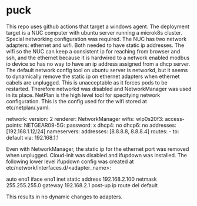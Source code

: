 # puck
This repo uses github actions that target a windows agent. The deployment target is a NUC computer with ubuntu server running a microk8s cluster. Special networking configuration was required. The NUC has two network adapters: ethernet and wifi. Both needed to have static ip addresses. The wifi so the NUC can keep a consistent ip for reaching from browser and ssh, and the ethernet because it is hardwired to a network enabled modbus io device so has no way to have an ip address assigned from a dhcp server. The default network config tool on ubuntu server is networkd, but it seems to dynamically remove the static ip on ethernet adapters when ethernet cabels are unplugged. This is unacceptable as it forces pods to be restarted. Therefore networkd was disabled and NetworkManager was used in its place. NetPlan is the high level tool for specifying network configuration. This is the config used for the wifi stored at etc/netplan/<file>.yaml:

network:
  version: 2
  renderer: NetworkManager
  wifis:
    wlp0s20f3:
      access-points:
        NETGEAR09-5G:
          password: x
      dhcp4: no
      dhcp6: no
      addresses: [192.168.1.12/24]
      nameservers:
        addresses: [8.8.8.8, 8.8.8.4]
      routes:
        - to: default
          via: 192.168.1.1

Even with NetworkManager, the static ip for the ethernet port was removed when unplugged. Cloud-init was disabled and ifupdown was installed. The following lower level ifupdown config was created at etc/network/interfaces.d/<adapter_name>:

auto eno1
iface eno1 inet static
    address 192.168.2.100
    netmask 255.255.255.0
    gateway 192.168.2.1
    post-up ip route del default
    
This results in no dynamic changes to adapters. 
